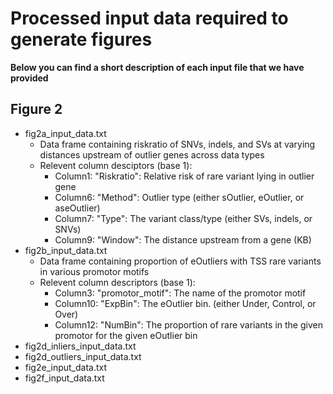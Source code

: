 # Processed input data required to generate figures

**Below you can find a short description of each input file that we have provided**



## Figure 2
* fig2a_input_data.txt
	* Data frame containing riskratio of SNVs, indels, and SVs at varying distances upstream of outlier genes across data types
	* Relevent column desciptors (base 1):
		* Column1: "Riskratio": Relative risk of rare variant lying in outlier gene
		* Column6: "Method": Outlier type (either sOutlier, eOutlier, or aseOutlier)
		* Column7: "Type": The variant class/type (either SVs, indels, or SNVs)
		* Column9: "Window": The distance upstream from a gene (KB)
* fig2b_input_data.txt
	* Data frame containing proportion of eOutliers with TSS rare variants in various promotor motifs
	* Relevent column descriptors (base 1):
		* Column3: "promotor_motif": The name of the promotor motif
		* Column10: "ExpBin": The eOutlier bin. (either Under, Control, or Over)
		* Column12: "NumBin": The proportion of rare variants in the given promotor for the given eOutlier bin
* fig2d_inliers_input_data.txt
* fig2d_outliers_input_data.txt
* fig2e_input_data.txt
* fig2f_input_data.txt